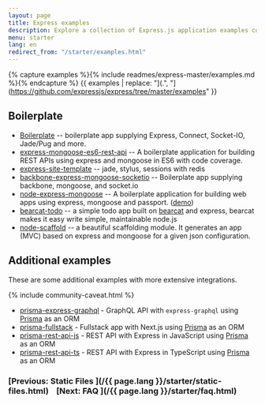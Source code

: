 ```yaml
---
layout: page
title: Express examples
description: Explore a collection of Express.js application examples covering various use cases, integrations, and advanced configurations to help you learn and build your projects.
menu: starter
lang: en
redirect_from: "/starter/examples.html"
---
```


{% capture examples %}{% include readmes/express-master/examples.md %}{% endcapture %}
{{ examples | replace: "](.", "](https://github.com/expressjs/express/tree/master/examples" }}

## Boilerplate

-   [Boilerplate](http://github.com/robrighter/node-boilerplate) -- boilerplate app supplying Express, Connect, Socket-IO, Jade/Pug and more.
-   [express-mongoose-es6-rest-api](https://github.com/KunalKapadia/express-mongoose-es6-rest-api) -- A boilerplate application for building REST APIs using express and mongoose in ES6 with code coverage.
-   [express-site-template](https://github.com/langpavel/node-express-site-template) -- jade, stylus, sessions with redis
-   [backbone-express-mongoose-socketio](https://github.com/datapimp/backbone-express-mongoose-socketio) -- Boilerplate app supplying backbone, mongoose, and socket.io
-   [node-express-mongoose](https://github.com/madhums/node-express-mongoose) -- A boilerplate application for building web apps using express, mongoose and passport. ([demo](http://nodejs-express-demo.herokuapp.com/))
-   [bearcat-todo](https://github.com/bearcatnode/todo) -- a simple todo app built on [bearcat](https://github.com/bearcatnode/bearcat) and express, bearcat makes it easy write simple, maintainable node.js
-   [node-scaffold](https://github.com/mauriciogior/node-scaffold) -- a beautiful scaffolding module. It generates an app (MVC) based on express and mongoose for a given json configuration.

## Additional examples

These are some additional examples with more extensive integrations.

{% include community-caveat.html %}

- [prisma-express-graphql](https://github.com/prisma/prisma-examples/tree/latest/typescript/graphql-express) - GraphQL API with `express-graphql` using [Prisma](https://www.npmjs.com/package/prisma) as an ORM
- [prisma-fullstack](https://github.com/prisma/prisma-examples/tree/latest/typescript/rest-nextjs-express) - Fullstack app with Next.js using [Prisma](https://www.npmjs.com/package/prisma) as an ORM
- [prisma-rest-api-js](https://github.com/prisma/prisma-examples/tree/latest/javascript/rest-express) - REST API with Express in JavaScript using [Prisma](https://www.npmjs.com/package/prisma) as an ORM
- [prisma-rest-api-ts](https://github.com/prisma/prisma-examples/tree/latest/typescript/rest-express) - REST API with Express in TypeScript using [Prisma](https://www.npmjs.com/package/prisma) as an ORM


###  [Previous: Static Files ](/{{ page.lang }}/starter/static-files.html)&nbsp;&nbsp;&nbsp;&nbsp;[Next: FAQ ](/{{ page.lang }}/starter/faq.html)
